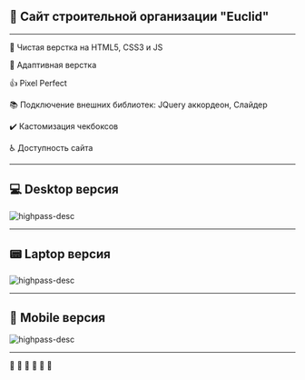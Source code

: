## :construction: Сайт строительной организации "Euclid"
---

:shower:  Чистая верстка на HTML5, CSS3 и JS

:calling:  Адаптивная верстка

:thumbsup:  Pixel Perfect

:books:  Подключение внешних библиотек: JQuery аккордеон, Слайдер

:heavy_check_mark:  Кастомизация чекбоксов

:wheelchair:  Доступность сайта

---
## :computer: Desktop версия
![highpass-desc](https://github.com/horonzhin/euclid/blob/master/img/euclid-desc.gif)

---

## :pager: Laptop версия
![highpass-desc](https://github.com/horonzhin/euclid/blob/master/img/euclid-tablet.gif)

---

## :iphone: Mobile версия
![highpass-desc](https://github.com/horonzhin/euclid/blob/master/img/euclid-mobile.gif)

---

:beers: :beers: :beers: :beers: :beers: :beers: